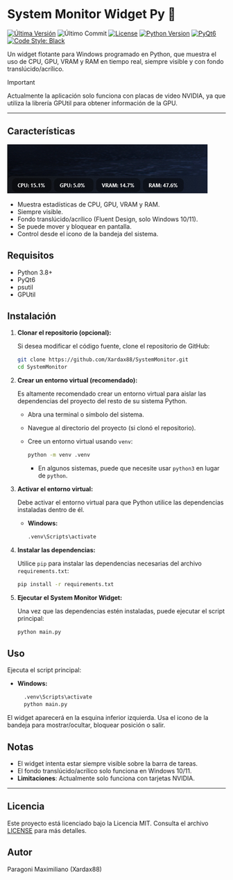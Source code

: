 # System Monitor Widget Py 🐍

[![Última Versión](https://img.shields.io/github/v/release/Xardax88/SystemMonitor?include_prereleases&label=version&color=blue)](https://github.com/Xardax88/SystemMonitor/releases)
![Último Commit](https://img.shields.io/github/last-commit/Xardax88/SystemMonitor)
[![License](https://img.shields.io/badge/license-MIT-blue.svg)](https://opensource.org/license/mit/)
[![Python Version](https://img.shields.io/badge/python-3.8%2B-blue.svg)](https://www.python.org/downloads/)
[![PyQt6](https://img.shields.io/badge/PyQt6-6.9.1-blue.svg)](https://pypi.org/project/PyQt6/)
[![Code Style: Black](https://img.shields.io/badge/Code%20Style-Black-000000.svg)](https://github.com/psf/black)

Un widget flotante para Windows programado en Python, que muestra el uso de CPU, GPU, VRAM y RAM en tiempo real, siempre visible y con fondo translúcido/acrílico.

> [!IMPORTANT]  
> Actualmente la aplicación solo funciona con placas de video NVIDIA, ya que utiliza la librería GPUtil para obtener información de la GPU.
---

## Características

![Screenshot](docs/screenshot.png)

- Muestra estadísticas de CPU, GPU, VRAM y RAM.
- Siempre visible.
- Fondo translúcido/acrílico (Fluent Design, solo Windows 10/11).
- Se puede mover y bloquear en pantalla.
- Control desde el icono de la bandeja del sistema.

## Requisitos

- Python 3.8+
- PyQt6
- psutil
- GPUtil

## Instalación

1.  **Clonar el repositorio (opcional):**

    Si desea modificar el código fuente, clone el repositorio de GitHub:

    ```bash
    git clone https://github.com/Xardax88/SystemMonitor.git
    cd SystemMonitor
    ```

2.  **Crear un entorno virtual (recomendado):**

    Es altamente recomendado crear un entorno virtual para aislar las dependencias del proyecto del resto de su sistema Python.

    *   Abra una terminal o símbolo del sistema.
    *   Navegue al directorio del proyecto (si clonó el repositorio).
    *   Cree un entorno virtual usando `venv`:

        ```bash
        python -m venv .venv
        ```

        *   En algunos sistemas, puede que necesite usar `python3` en lugar de `python`.


3.  **Activar el entorno virtual:**

    Debe activar el entorno virtual para que Python utilice las dependencias instaladas dentro de él.

    *   **Windows:**

        ```bash
        .venv\Scripts\activate
        ```


4.  **Instalar las dependencias:**

    Utilice `pip` para instalar las dependencias necesarias del archivo `requirements.txt`:

    ```bash
    pip install -r requirements.txt
    ```

5.  **Ejecutar el System Monitor Widget:**

    Una vez que las dependencias estén instaladas, puede ejecutar el script principal:

    ```bash
    python main.py
    ```
   
## Uso

Ejecuta el script principal:

*   **Windows:**
    ```bash
      .venv\Scripts\activate
      python main.py
    ```

El widget aparecerá en la esquina inferior izquierda. Usa el icono de la bandeja para mostrar/ocultar, bloquear posición o salir.

## Notas

- El widget intenta estar siempre visible sobre la barra de tareas.
- El fondo translúcido/acrílico solo funciona en Windows 10/11.
- **Limitaciones**: Actualmente solo funciona con tarjetas NVIDIA.

---

## Licencia
Este proyecto está licenciado bajo la Licencia MIT. Consulta el archivo [LICENSE](LICENSE) para más detalles.

## Autor

Paragoni Maximiliano (Xardax88)
    